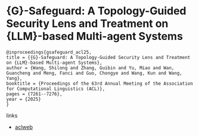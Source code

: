 # {G}-Safeguard: A Topology-Guided Security Lens and Treatment on {LLM}-based Multi-agent Systems

```
@inproceedings{gsafeguard_acl25,
title = {{G}-Safeguard: A Topology-Guided Security Lens and Treatment on {LLM}-based Multi-agent Systems},
author = {Wang, Shilong and Zhang, Guibin and Yu, Miao and Wan, Guancheng and Meng, Fanci and Guo, Chongye and Wang, Kun and Wang, Yang},
booktitle = {Proceedings of the 63rd Annual Meeting of the Association for Computational Linguistics (ACL)},
pages = {7261--7276},
year = {2025}
}
```

links
- [aclweb](https://aclanthology.org/2025.acl-long.359/)
